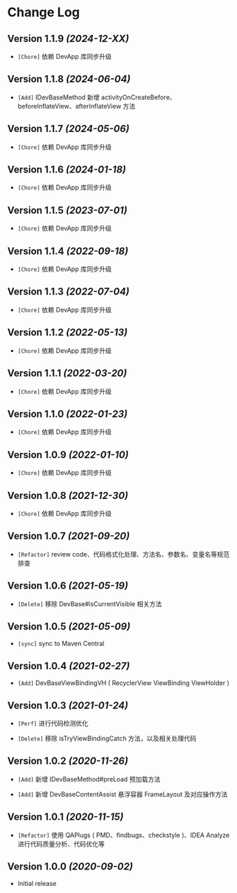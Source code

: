 Change Log
==========

Version 1.1.9 *(2024-12-XX)*
----------------------------

* `[Chore]` 依赖 DevApp 库同步升级

Version 1.1.8 *(2024-06-04)*
----------------------------

* `[Add]` IDevBaseMethod 新增 activityOnCreateBefore、beforeInflateView、afterInflateView 方法

Version 1.1.7 *(2024-05-06)*
----------------------------

* `[Chore]` 依赖 DevApp 库同步升级

Version 1.1.6 *(2024-01-18)*
----------------------------

* `[Chore]` 依赖 DevApp 库同步升级

Version 1.1.5 *(2023-07-01)*
----------------------------

* `[Chore]` 依赖 DevApp 库同步升级

Version 1.1.4 *(2022-09-18)*
----------------------------

* `[Chore]` 依赖 DevApp 库同步升级

Version 1.1.3 *(2022-07-04)*
----------------------------

* `[Chore]` 依赖 DevApp 库同步升级

Version 1.1.2 *(2022-05-13)*
----------------------------

* `[Chore]` 依赖 DevApp 库同步升级

Version 1.1.1 *(2022-03-20)*
----------------------------

* `[Chore]` 依赖 DevApp 库同步升级

Version 1.1.0 *(2022-01-23)*
----------------------------

* `[Chore]` 依赖 DevApp 库同步升级

Version 1.0.9 *(2022-01-10)*
----------------------------

* `[Chore]` 依赖 DevApp 库同步升级

Version 1.0.8 *(2021-12-30)*
----------------------------

* `[Chore]` 依赖 DevApp 库同步升级

Version 1.0.7 *(2021-09-20)*
----------------------------

* `[Refactor]` review code、代码格式化处理、方法名、参数名、变量名等规范排查

Version 1.0.6 *(2021-05-19)*
----------------------------

* `[Delete]` 移除 DevBase#isCurrentVisible 相关方法

Version 1.0.5 *(2021-05-09)*
----------------------------

* `[sync]` sync to Maven Central

Version 1.0.4 *(2021-02-27)*
----------------------------

* `[Add]` DevBaseViewBindingVH ( RecyclerView ViewBinding ViewHolder )

Version 1.0.3 *(2021-01-24)*
----------------------------

* `[Perf]` 进行代码检测优化

* `[Delete]` 移除 isTryViewBindingCatch 方法，以及相关处理代码

Version 1.0.2 *(2020-11-26)*
----------------------------

* `[Add]` 新增 IDevBaseMethod#preLoad 预加载方法

* `[Add]` 新增 DevBaseContentAssist 悬浮容器 FrameLayout 及对应操作方法

Version 1.0.1 *(2020-11-15)*
----------------------------

* `[Refactor]` 使用 QAPlugs ( PMD、findbugs、checkstyle )、IDEA Analyze 进行代码质量分析、代码优化等

Version 1.0.0 *(2020-09-02)*
----------------------------

* Initial release
